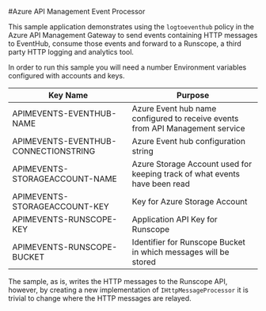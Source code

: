 #Azure API Management Event Processor

This sample application demonstrates using the `logtoeventhub` policy in the Azure API Management Gateway to send events containing HTTP messages to EventHub, consume those events and forward to a Runscope, a third party HTTP logging and analytics tool.

In order to run this sample you will need a number Environment variables configured with accounts and keys.

| Key Name | Purpose |
|----------|---------|
| APIMEVENTS-EVENTHUB-NAME  | Azure Event hub name configured to receive events from API Management service|
| APIMEVENTS-EVENTHUB-CONNECTIONSTRING |  Azure Event hub configuration string |
| APIMEVENTS-STORAGEACCOUNT-NAME | Azure Storage Account used for keeping track of what events have been read |
| APIMEVENTS-STORAGEACCOUNT-KEY | Key for Azure Storage Account|
| APIMEVENTS-RUNSCOPE-KEY | Application API Key for Runscope |  
| APIMEVENTS-RUNSCOPE-BUCKET | Identifier for Runscope Bucket in which messages will be stored |

The sample, as is, writes the HTTP messages to the Runscope API, however, by creating a new implementation of `IHttpMessageProcessor` it is trivial to change where the HTTP messages are relayed.
